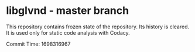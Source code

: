 # libglvnd - master branch

This repository contains frozen state of the repository.
Its history is cleared. It is used only for static code
analysis with Codacy.

Commit Time: 1698316967